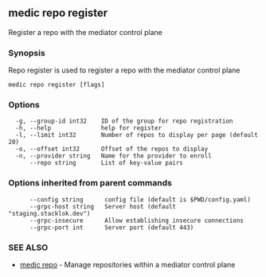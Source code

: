 ## medic repo register

Register a repo with the mediator control plane

### Synopsis

Repo register is used to register a repo with the mediator control plane

```
medic repo register [flags]
```

### Options

```
  -g, --group-id int32    ID of the group for repo registration
  -h, --help              help for register
  -l, --limit int32       Number of repos to display per page (default 20)
  -o, --offset int32      Offset of the repos to display
  -n, --provider string   Name for the provider to enroll
      --repo string       List of key-value pairs
```

### Options inherited from parent commands

```
      --config string      config file (default is $PWD/config.yaml)
      --grpc-host string   Server host (default "staging.stacklok.dev")
      --grpc-insecure      Allow establishing insecure connections
      --grpc-port int      Server port (default 443)
```

### SEE ALSO

* [medic repo](medic_repo.md)	 - Manage repositories within a mediator control plane

